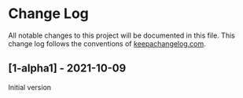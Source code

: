 # Change Log
All notable changes to this project will be documented in this file. This change log follows the conventions of [keepachangelog.com](http://keepachangelog.com/).

## [1-alpha1] - 2021-10-09
Initial version
